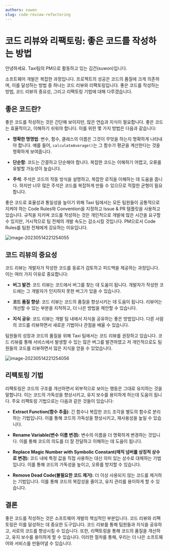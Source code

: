 ```yaml
---
authors: suwon
slug: code-review-refactoring
---
```


# 코드 리뷰와 리팩토링: 좋은 코드를 작성하는 방법

안녕하세요. Taxi팀의 PM으로 활동하고 있는 김건(suwon)입니다.

소프트웨어 개발은 복잡한 과정입니다. 프로젝트의 성공은 코드의 품질에 크게 의존하며, 이를 달성하는 방법 중 하나는 코드 리뷰와 리팩토링입니다. 좋은 코드를 작성하는 방법, 코드 리뷰의 중요성, 그리고 리팩토링 기법에 대해 다루겠습니다.

## 좋은 코드란?

좋은 코드를 작성하는 것은 간단해 보이지만, 많은 연습과 지식이 필요합니다. 좋은 코드는 효율적이고, 이해하기 쉬워야 합니다. 이를 위한 몇 가지 방법은 다음과 같습니다:

- **명확한 명명법**: 변수, 함수, 클래스의 이름은 그것이 무엇을 하는지 명확하게 나타내야 합니다. 예를 들어, `calculateAverage()`는 그 함수가 평균을 계산한다는 것을 명확하게 보여줍니다.

- **단순함**: 코드는 간결하고 단순해야 합니다. 복잡한 코드는 이해하기 어렵고, 오류를 유발할 가능성이 높습니다.

- **주석**: 주석은 코드의 작동 방식을 설명하고, 복잡한 로직을 이해하는 데 도움을 줍니다. 하지만 너무 많은 주석은 코드를 복잡하게 만들 수 있으므로 적절한 균형이 필요합니다.

좋은 코드로 효율성과 통일성을 높이기 위해 Taxi 팀에서는 모든 팀원들이 공통적으로 지켜야 하는 Code Rules와 Convention을 지정하고 Issue & PR 템플릿을 사용하고 있습니다. 규칙을 지키며 코드를 작성하는 것은 개인적으로 개발에 많은 시간을 요구할 수 있지만, 거시적으로 팀 전체의 개발 속도는 감소시킬 것입니다. PM으로서 Code Rules를 팀원 전체에게 강요하는 이유입니다.

![image-20230514221254055](./code_rules.png)

## 코드 리뷰의 중요성

코드 리뷰는 개발자가 작성한 코드를 동료가 검토하고 피드백을 제공하는 과정입니다. 이는 여러 가지 이유로 중요합니다:

- **버그 발견**: 코드 리뷰는 코드에서 버그를 찾는 데 도움이 됩니다. 개발자가 작성한 코드에는 그 개발자가 인지하지 못한 버그가 있을 수 있습니다.

- **코드 품질 향상**: 코드 리뷰는 코드의 품질을 향상시키는 데 도움이 됩니다. 리뷰어는 개선할 수 있는 부분을 지적하고, 더 나은 방법을 제안할 수 있습니다.

- **지식 공유**: 코드 리뷰는 개발 팀 내에서 지식을 공유하는 좋은 방법입니다. 다른 사람의 코드를 리뷰하면서 새로운 기법이나 관점을 배울 수 있습니다.

팀원들의 성장과 코드의 품질을 위해 Taxi 팀에서는 코드 리뷰를 권장하고 있습니다. 코드 리뷰를 통해 서비스에서 발생할 수 있는 많은 버그를 발견하였고 저 개인적으로도 팀원들의 코드를 리뷰하면서 많은 지식을 얻을 수 있었습니다.

![image-20230514221254056](./code_review.png)

## 리팩토링 기법

리팩토링은 코드의 구조를 개선하면서 외부적으로 보이는 행동은 그대로 유지하는 것을 말합니다. 이는 코드의 가독성을 향상시키고, 유지 보수를 용이하게 하는데 도움이 됩니다. 주요 리팩토링 기법으로는 다음과 같은 것들이 있습니다:

- **Extract Function(함수 추출)**: 긴 함수나 복잡한 코드 조각을 별도의 함수로 분리하는 기법입니다. 이를 통해 코드의 가독성을 향상시키고, 재사용성을 높일 수 있습니다.

- **Rename Variable(변수 이름 변경)**: 변수의 이름을 더 명확하게 변경하는 것입니다. 이를 통해 코드의 의도를 더 잘 전달하고 이해하는 데 도움이 됩니다.

- **Replace Magic Number with Symbolic Constant(매직 넘버를 상징적 상수로 변경)**: 코드 내에 특정 값을 직접 사용하는 대신 의미 있는 상수로 대체하는 기법입니다. 이를 통해 코드의 가독성을 높이고, 오류를 방지할 수 있습니다.

- **Remove Dead Code(불필요한 코드 제거)**: 더 이상 사용되지 않는 코드를 제거하는 기법입니다. 이를 통해 코드의 복잡성을 줄이고, 유지 관리를 용이하게 할 수 있습니다.

## 결론

좋은 코드를 작성하는 것은 소프트웨어 개발의 핵심적인 부분입니다. 코드 리뷰와 리팩토링은 이를 달성하는 데 중요한 도구입니다. 코드 리뷰를 통해 팀원들과 지식을 공유하고, 서로의 코드를 향상시킬 수 있습니다. 또한, 리팩토링을 통해 코드의 품질을 개선하고, 유지 보수를 용이하게 할 수 있습니다. 이러한 절차를 통해, 우리는 더 나은 소프트웨어와 서비스를 만들어낼 수 있습니다.
